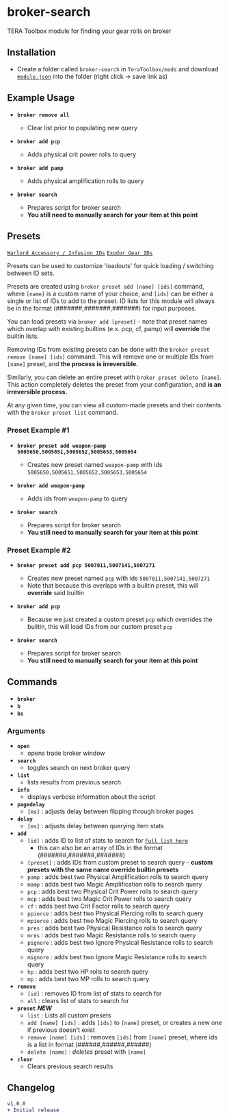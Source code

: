 # broker-search

TERA Toolbox module for finding your gear rolls on broker

## Installation

- Create a folder called `broker-search` in `TeraToolbox/mods` and download [`module.json`](https://git.imashamed.net/nathan/broker-search/raw/master/module.json) into the folder (right click -> save link as)
  
## Example Usage

- __`broker remove all`__
  - Clear list prior to populating new query

- __`broker add pcp`__
  - Adds physical crit power rolls to query

- __`broker add pamp`__
  - Adds physical amplification rolls to query

- __`broker search`__
  - Prepares script for broker search
  - **You still need to manually search for your item at this point**

## Presets

[`Warlord Accessory / Infusion IDs`](http://imashamed.net/stats.html)
[`Exodor Gear IDs`](http://imashamed.net/stats.html)

Presets can be used to customize 'loadouts' for quick loading / switching between ID sets.

Presets are created using `broker preset add [name] [ids]` command, where `[name]` is a custom name of your choice, and `[ids]` can be either a single or list of IDs to add to the preset. ID lists for this module will always be in the format (#######,#######,#######) for input purposes.

You can load presets via `broker add [preset]` - note that preset names which overlap with existing builtins (e.x. pcp, cf, pamp) will **override** the builtin lists.

Removing IDs from existing presets can be done with the `broker preset remove [name] [ids]` command. This will remove one or multiple IDs from `[name]` preset, and **the process is irreversible.**

Similarly, you can delete an entire preset with `broker preset delete [name]`. This action completely deletes the preset from your configuration, and **is an irreversible process.**

At any given time, you can view all custom-made presets and their contents with the `broker preset list` command.

### Preset Example #1

- __`broker preset add weapon-pamp 5005650,5005651,5005652,5005653,5005654`__
  - Creates new preset named `weapon-pamp` with ids `5005650,5005651,5005652,5005653,5005654`

- __`broker add weapon-pamp`__
  - Adds ids from `weapon-pamp` to query

- __`broker search`__
  - Prepares script for broker search
  - **You still need to manually search for your item at this point**

### Preset Example #2

- __`broker preset add pcp 5007011,5007141,5007271`__
  - Creates new preset named `pcp` with ids `5007011,5007141,5007271`
  - Note that because this overlaps with a builtin preset, this will **override** said builtin

- __`broker add pcp`__
  - Because we just created a custom preset `pcp` which overrides the builtin, this will load IDs from our custom preset `pcp`

- __`broker search`__
  - Prepares script for broker search
  - **You still need to manually search for your item at this point**

## Commands

- __`broker`__
- __`b`__
- __`bs`__

### Arguments

- __`open`__
  - opens trade broker window
- __`search`__
  - toggles search on next broker query
- __`list`__
  - lists results from previous search
- __`info`__
  - displays verbose information about the script
- __`pagedelay`__
  - `[ms]` : adjusts delay between flipping through broker pages
- __`delay`__
  - `[ms]` : adjusts delay between querying item stats
- __`add`__
  - `[id]` : adds ID to list of stats to search for [`Full list here`](http://imashamed.net/stats.html)
    - this can also be an array of IDs in the format (#######,#######,#######)
  - `[preset]` : adds IDs from custom preset to search query - **custom presets with the same name override builtin presets**
  - `pamp` : adds best two Physical Amplification rolls to search query
  - `mamp` : adds best two Magic Amplification rolls to search query
  - `pcp` : adds best two Physical Crit Power rolls to search query
  - `mcp` : adds best two Magic Crit Power rolls to search query
  - `cf` : adds best two Crit Factor rolls to search query
  - `ppierce` : adds best two Physical Piercing rolls to search query
  - `mpierce` : adds best two Magic Piercing rolls to search query
  - `pres` : adds best two Physical Resistance rolls to search query
  - `mres` : adds best two Magic Resistance rolls to search query
  - `pignore` : adds best two Ignore Physical Resistance rolls to search query
  - `mignore` : adds best two Ignore Magic Resistance rolls to search query
  - `hp` : adds best two HP rolls to search query
  - `mp` : adds best two MP rolls to search query
- __`remove`__
  - `[id]` : removes ID from list of stats to search for
  - `all` : clears list of stats to search for
- __`preset`__ _**NEW**_
  - `list` : Lists all custom presets
  - `add [name] [ids]` : adds `[ids]` to `[name]` preset, or creates a new one if previous doesn't exist
  - `remove [name] [ids]` : removes `[ids]` from `[name]` preset, where ids is a list in format (######,######,######)
  - `delete [name]` : *deletes* preset with `[name]`
- __`clear`__
  - Clears previous search results

## Changelog

```diff
v1.0.0
+ Initial release
```
